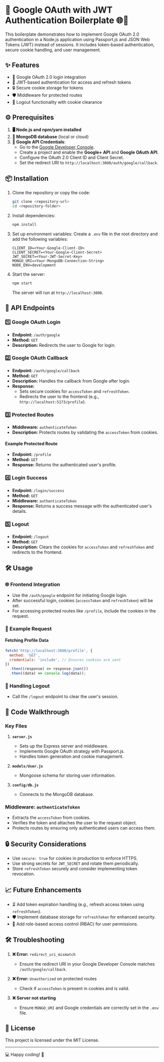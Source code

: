 # 🎉 Google OAuth with JWT Authentication Boilerplate 🌐🔐

This boilerplate demonstrates how to implement Google OAuth 2.0 authentication in a Node.js application using Passport.js and JSON Web Tokens (JWT) instead of sessions. It includes token-based authentication, secure cookie handling, and user management.

## ✨ Features

- 🚀 Google OAuth 2.0 login integration
- 🔑 JWT-based authentication for access and refresh tokens
- 🔒 Secure cookie storage for tokens
- 🛡️ Middleware for protected routes
- 🔁 Logout functionality with cookie clearance

## ⚙️ Prerequisites

1. **🖥️ Node.js and npm/yarn installed**
2. **🍃 MongoDB database** (local or cloud)
3. **🔧 Google API Credentials**:
   - Go to the [Google Developer Console](https://console.cloud.google.com/).
   - Create a project and enable the **Google+ API** and **Google OAuth API**.
   - Configure the OAuth 2.0 Client ID and Client Secret.
   - Set the redirect URI to `http://localhost:3000/auth/google/callback`.

## 📦 Installation

1. Clone the repository or copy the code:

   ```bash
   git clone <repository-url>
   cd <repository-folder>
   ```

2. Install dependencies:

   ```bash
   npm install
   ```

3. Set up environment variables:
   Create a `.env` file in the root directory and add the following variables:

   ```env
   CLIENT_ID=<Your-Google-Client-ID>
   CLIENT_SECRET=<Your-Google-Client-Secret>
   JWT_SECRET=<Your-JWT-Secret-Key>
   MONGO_URI=<Your-MongoDB-Connection-String>
   NODE_ENV=development
   ```

4. Start the server:

   ```bash
   npm start
   ```

   The server will run at `http://localhost:3000`.

## 🔌 API Endpoints

### 1️⃣ Google OAuth Login

- **Endpoint:** `/auth/google`
- **Method:** `GET`
- **Description:** Redirects the user to Google for login.

### 2️⃣ Google OAuth Callback

- **Endpoint:** `/auth/google/callback`
- **Method:** `GET`
- **Description:** Handles the callback from Google after login.
- **Response:**
  - Sets secure cookies for `accessToken` and `refreshToken`.
  - Redirects the user to the frontend (e.g., `http://localhost:5173/profile`).

### 3️⃣ Protected Routes

- **Middleware:** `authenticateToken`
- **Description:** Protects routes by validating the `accessToken` from cookies.

#### Example Protected Route

- **Endpoint:** `/profile`
- **Method:** `GET`
- **Response:** Returns the authenticated user's profile.

### 4️⃣ Login Success

- **Endpoint:** `/login/success`
- **Method:** `GET`
- **Middleware:** `authenticateToken`
- **Response:** Returns a success message with the authenticated user's details.

### 5️⃣ Logout

- **Endpoint:** `/logout`
- **Method:** `GET`
- **Description:** Clears the cookies for `accessToken` and `refreshToken` and redirects to the frontend.

## 🛠️ Usage

### 🌐 Frontend Integration

- Use the `/auth/google` endpoint for initiating Google login.
- After successful login, cookies (`accessToken` and `refreshToken`) will be set.
- For accessing protected routes like `/profile`, include the cookies in the request.

### 📄 Example Request

#### Fetching Profile Data

```javascript
fetch('http://localhost:3000/profile', {
  method: 'GET',
  credentials: 'include', // Ensures cookies are sent
})
  .then((response) => response.json())
  .then((data) => console.log(data));
```

### 🏁 Handling Logout

- Call the `/logout` endpoint to clear the user's session.

## 🧩 Code Walkthrough

### Key Files

1. **`server.js`**

   - Sets up the Express server and middleware.
   - Implements Google OAuth strategy with Passport.js.
   - Handles token generation and cookie management.

2. **`models/User.js`**

   - Mongoose schema for storing user information.

3. **`config/db.js`**

   - Connects to the MongoDB database.

### Middleware: `authenticateToken`

- Extracts the `accessToken` from cookies.
- Verifies the token and attaches the user to the request object.
- Protects routes by ensuring only authenticated users can access them.

## 🔒 Security Considerations

- Use `secure: true` for cookies in production to enforce HTTPS.
- Use strong secrets for `JWT_SECRET` and rotate them periodically.
- Store `refreshToken` securely and consider implementing token revocation.

## 📈 Future Enhancements

- ⏳ Add token expiration handling (e.g., refresh access token using `refreshToken`).
- 🛡️ Implement database storage for `refreshToken` for enhanced security.
- 👥 Add role-based access control (RBAC) for user permissions.

## 🛠️ Troubleshooting

1. **❌ Error:** `redirect_uri_mismatch` 
   - Ensure the redirect URI in your Google Developer Console matches `/auth/google/callback`.

2. **❌ Error:** `Unauthorized` on protected routes
   - Check if `accessToken` is present in cookies and is valid.

3. **❌ Server not starting**
   - Ensure `MONGO_URI` and Google credentials are correctly set in the `.env` file.

## 📜 License

This project is licensed under the MIT License.

---

💻 Happy coding! 🚀

